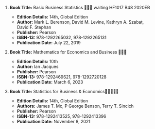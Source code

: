 1. **Book Title:** Basic Business Statistics 📒🔐🚫 waiting HF1017 B48 2020EB
   - **Edition Details:** 14th, Global Edition
   - **Author:** Mark L. Berenson, David M. Levine, Kathryn A. Szabat, David F. Stephan
   - **Publisher:** Pearson
   - **ISBN-13:** 978-1292265032, 978-1292265131
   - **Publication Date:** July 22, 2019

2. **Book Title:** Mathematics for Economics and Business 📒🔐✅
   - **Edition Details:** 10th
   - **Author:** Ian Jacques
   - **Publisher:** Pearson
   - **ISBN-13:** 978-1292469621, 978-1292720128
   - **Publication Date:** March 6, 2023

3. **Book Title:** Statistics for Business & Economics🚨🚨🚨🚨🚨
   - **Edition Details:** 14th, Global Edition
   - **Authors:** James T. Mc, P George Benson, Terry T. Sincich
   - **Publisher:** Pearson
   - **ISBN-13:** 978-1292413525, 978-1292413396
   - **Publication Date:** November 8, 2021
